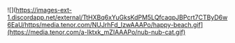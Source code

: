 ![](https://images-ext-1.discordapp.net/external/TtHXBq6xYuGksKdPM5LQfcaqpJBPcrt7CTByD6w6EaU/https/media.tenor.com/NUJrhFd_IzwAAAPo/happy-beach.gif](https://media.tenor.com/a-Iktxk_mZIAAAPo/nub-nub-cat.gif)
